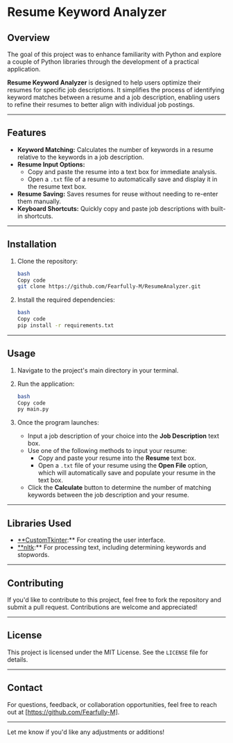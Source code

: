 # Resume Keyword Analyzer

## Overview

The goal of this project was to enhance familiarity with Python and explore a couple of Python libraries through the development of a practical application.

**Resume Keyword Analyzer** is designed to help users optimize their resumes for specific job descriptions. It simplifies the process of identifying keyword matches between a resume and a job description, enabling users to refine their resumes to better align with individual job postings.

---

## Features

- **Keyword Matching:** Calculates the number of keywords in a resume relative to the keywords in a job description.
- **Resume Input Options:**
    - Copy and paste the resume into a text box for immediate analysis.
    - Open a `.txt` file of a resume to automatically save and display it in the resume text box.
- **Resume Saving:** Saves resumes for reuse without needing to re-enter them manually.
- **Keyboard Shortcuts:** Quickly copy and paste job descriptions with built-in shortcuts.

---

## Installation

1. Clone the repository:
    
    ```bash
    bash
    Copy code
    git clone https://github.com/Fearfully-M/ResumeAnalyzer.git
    
    ```
    
2. Install the required dependencies:
    
    ```bash
    bash
    Copy code
    pip install -r requirements.txt
    
    ```
    

---

## Usage

1. Navigate to the project's main directory in your terminal.
2. Run the application:
    
    ```bash
    bash
    Copy code
    py main.py
    
    ```
    
3. Once the program launches:
    - Input a job description of your choice into the **Job Description** text box.
    - Use one of the following methods to input your resume:
        - Copy and paste your resume into the **Resume** text box.
        - Open a `.txt` file of your resume using the **Open File** option, which will automatically save and populate your resume in the text box.
    - Click the **Calculate** button to determine the number of matching keywords between the job description and your resume.

---

## Libraries Used

- [**CustomTkinter](https://github.com/TomSchimansky/CustomTkinter):** For creating the user interface.
- [**nltk](https://www.nltk.org/):** For processing text, including determining keywords and stopwords.

---

## Contributing

If you'd like to contribute to this project, feel free to fork the repository and submit a pull request. Contributions are welcome and appreciated!

---

## License

This project is licensed under the MIT License. See the `LICENSE` file for details.

---

## Contact

For questions, feedback, or collaboration opportunities, feel free to reach out at [https://github.com/Fearfully-M].

---

Let me know if you'd like any adjustments or additions!